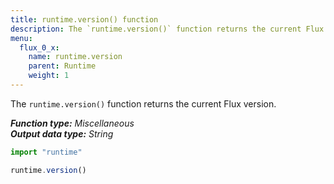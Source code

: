 ```yaml
---
title: runtime.version() function
description: The `runtime.version()` function returns the current Flux version.
menu:
  flux_0_x:
    name: runtime.version
    parent: Runtime
    weight: 1
---
```


The `runtime.version()` function returns the current Flux version.

_**Function type:** Miscellaneous_  
_**Output data type:** String_

```js
import "runtime"

runtime.version()
```
